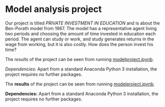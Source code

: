 # Model analysis project

Our project is titled *PRIVATE INVESTMENT IN EDUCATION* and is about the Ben-Porath model from 1967. The model has a representative agent living two periods and choosing the amount of time invested in education each period. The agent can study or work, and study generates returns in the wage from working, but it is also costly. How does the person invest his time?

The *results* of the project can be seen from running [modelproject.ipynb](modelproject.ipynb).

*Dependencies:* Apart from a standard Anaconda Python 3 installation, the project requires no further packages.

The **results** of the project can be seen from running [modelproject.ipynb](modelproject.ipynb).

**Dependencies:** Apart from a standard Anaconda Python 3 installation, the project requires no further packages.
